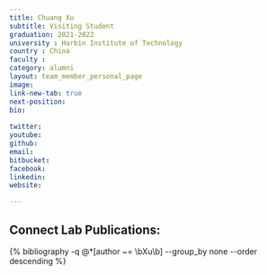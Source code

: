 ```yaml
---
title: Chuang Xu
subtitle: Visiting Student
graduation: 2021-2022
university : Harbin Institute of Technology
country : China
faculty : 
category: alumni
layout: team_member_personal_page
image: 
link-new-tab: true
next-position: 
bio:
    
twitter: 
youtube: 
github: 
email: 
bitbucket: 
facebook: 
linkedin: 
website: 

---
```


## Connect Lab Publications:

{% bibliography -q @*[author ~= \bXu\b] --group_by none --order descending %}

